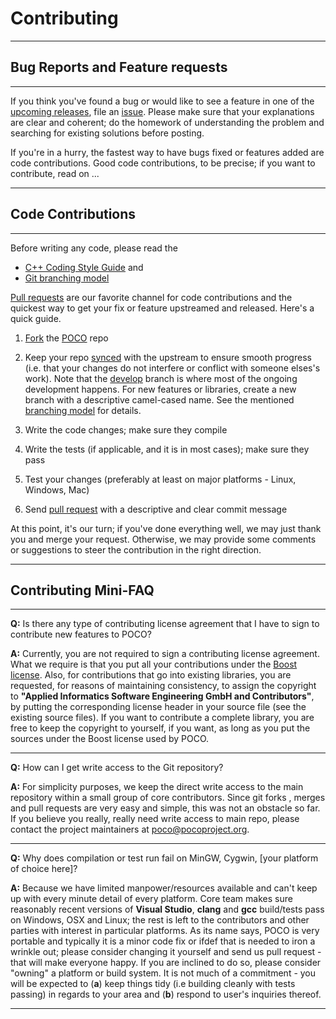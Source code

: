 # Contributing

---
## Bug Reports and Feature requests
---
If you think you've found a bug or would like to see a feature in one of the [upcoming releases](https://github.com/pocoproject/poco/milestones), file an [issue](https://github.com/pocoproject/poco/issues). Please make sure that your explanations are clear and coherent; do the homework of understanding the problem and searching for existing solutions before posting.

If you're in a hurry, the fastest way to have bugs fixed or features added are code contributions. Good code contributions, to be precise; if you want to contribute, read on ...

---


## Code Contributions
---
Before writing any code, please read the

* [C++ Coding Style Guide](http://www.appinf.com/download/CppCodingStyleGuide.pdf) and
* [Git branching model](http://nvie.com/posts/a-successful-git-branching-model/)

[Pull requests](https://help.github.com/articles/using-pull-requests/) are our favorite channel for code contributions and the quickest way to get your fix or feature upstreamed and released. Here's a quick guide.

1. [Fork](https://help.github.com/articles/fork-a-repo/) the [POCO](https://github.com/pocoproject/poco) repo

2. Keep your repo [synced](https://help.github.com/articles/syncing-a-fork/) with the upstream to ensure smooth progress (i.e. that your changes do not interfere or conflict with someone elses's work). Note that the [develop](https://github.com/pocoproject/poco/tree/develop) branch is where most of the ongoing development happens. For new features or libraries, create a new branch with a descriptive camel-cased name. See the mentioned [branching model](http://nvie.com/posts/a-successful-git-branching-model/) for details.

3. Write the code changes; make sure they compile

4. Write the tests (if applicable, and it is in most cases); make sure they pass

5. Test your changes (preferably at least on major platforms - Linux, Windows, Mac)

6. Send [pull request](https://help.github.com/articles/using-pull-requests/) with a descriptive and clear commit message

At this point, it's our turn; if you've done everything well, we may just thank you and merge your request. Otherwise, we may provide some comments or suggestions to steer the contribution in the right direction.

---

## Contributing Mini-FAQ
---
**Q:** Is there any type of contributing license agreement that I have to sign to contribute new features to POCO?

**A:** Currently, you are not required to sign a contributing license agreement. What we require is that you put all your contributions under the [Boost license](https://spdx.org/licenses/BSL-1.0). Also, for contributions that go into existing libraries, you are requested, for reasons of maintaining consistency, to assign the copyright to **"Applied Informatics Software Engineering GmbH and Contributors"**, by putting the corresponding license header in your source file (see the existing source files). If you want to contribute a complete library, you are free to keep the copyright to yourself, if you want, as long as you put the sources under the Boost license used by POCO.

---

**Q:** How can I get write access to the Git repository?

**A:** For simplicity purposes, we keep the direct write access to the main repository within a small group of core contributors. Since git forks , merges and pull requests are very easy and simple, this was not an obstacle so far. If you believe you really, really need write access to main repo, please contact the project maintainers at poco@pocoproject.org.

---

**Q:** Why does compilation or test run fail on MinGW, Cygwin, [your platform of choice here]?

**A:** Because we have limited manpower/resources available and can't keep up with every minute detail of every platform. Core team makes sure reasonably recent versions of **Visual Studio**, **clang** and **gcc** build/tests pass on Windows, OSX and Linux; the rest is left to the contributors and other parties with interest in particular platforms. As its name says, POCO is very portable and typically it is a minor code fix or ifdef that is needed to iron a wrinkle out; please consider changing it yourself and send us pull request - that will make everyone happy. If you are inclined to do so, please consider "owning" a platform or build system. It is not much of a commitment - you will be expected to (**a**) keep things tidy (i.e building cleanly with tests passing) in regards to your area and (**b**) respond to user's inquiries thereof.

---
